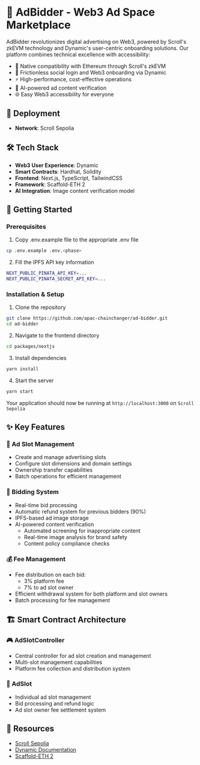 # 📢 AdBidder - Web3 Ad Space Marketplace
AdBidder revolutionizes digital advertising on Web3, powered by Scroll's zkEVM technology and Dynamic's user-centric onboarding solutions. Our platform combines technical excellence with accessibility:
- 🔄 Native compatibility with Ethereum through Scroll's zkEVM
- 🎯 Frictionless social login and Web3 onboarding via Dynamic
- ⚡ High-performance, cost-effective operations
- 🤖 AI-powered ad content verification
- 🌐 Easy Web3 accessibility for everyone

## 🚀 Deployment
- **Network**: Scroll Sepolia

## 🛠 Tech Stack
- **Web3 User Experience**: Dynamic
- **Smart Contracts**: Hardhat, Solidity
- **Frontend**: Next.js, TypeScript, TailwindCSS
- **Framework**: Scaffold-ETH 2
- **AI Integration**: Image content verification model

## 📝 Getting Started
### Prerequisites
1. Copy .env.example file to the appropriate .env file
```bash
cp .env.example .env.<phase>
```

2. Fill the IPFS API key information
```bash
NEXT_PUBLIC_PINATA_API_KEY=...
NEXT_PUBLIC_PINATA_SECRET_API_KEY=...
```

### Installation & Setup
1. Clone the repository
```bash
git clone https://github.com/apac-chainchanger/ad-bidder.git
cd ad-bidder
```

2. Navigate to the frontend directory
```bash
cd packages/nextjs
```

3. Install dependencies
```bash
yarn install
```

4. Start the server
```bash
yarn start
```

Your application should now be running at `http://localhost:3000` on `Scroll Sepolia`

## ✨ Key Features
### 🎪 Ad Slot Management
- Create and manage advertising slots
- Configure slot dimensions and domain settings
- Ownership transfer capabilities
- Batch operations for efficient management

### 💫 Bidding System
- Real-time bid processing
- Automatic refund system for previous bidders (90%)
- IPFS-based ad image storage
- AI-powered content verification
  - Automated screening for inappropriate content
  - Real-time image analysis for brand safety
  - Content policy compliance checks

### 💰 Fee Management
- Fee distribution on each bid:
  - 3% platform fee
  - 7% to ad slot owner
- Efficient withdrawal system for both platform and slot owners
- Batch processing for fee management

## 🏗 Smart Contract Architecture
### 🎮 AdSlotController
- Central controller for ad slot creation and management
- Multi-slot management capabilities
- Platform fee collection and distribution system

### 📍 AdSlot
- Individual ad slot management
- Bid processing and refund logic
- Ad slot owner fee settlement system

## 🔗 Resources
- [Scroll Sepolia](https://docs.scroll.io/en/home/)
- [Dynamic Documentation](https://www.dynamic.xyz/docs)
- [Scaffold-ETH 2](https://scaffoldeth.io/)
